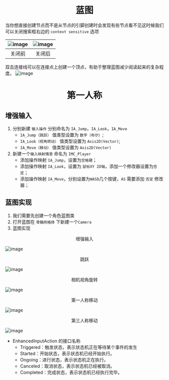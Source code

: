 # <center>蓝图</center>

当你想直接创建节点而不是从节点的引脚创建时会发现有些节点看不见这时候我们可以关闭搜索框右边的 `context sensitive` 选项

![image](./images/bp-0.jpg) | ![image](./images/bp-1.jpg)
:-: | :-:
关闭前 | 关闭后

双击连接线可以在连接点上创建一个顶点，有助于整理蓝图减少阅读起来的复杂程度。
![image](./images/bp-2.jpg)

# <center>第一人称</center>

## 增强输入
1. 分别新建 `输入操作` 分别命名为 `IA_Jump`，`IA_Look`，`IA_Move`
	+ `IA_Jump（跳跃）` 值类型设置为 `数字（布尔）`;
	+ `IA_Look（视角转动）` 值类型设置为 `Axis2D(Vector)`;
	+ `IA_Move（移动）` 值类型设置为 `Axis2D(Vector)`
2. 新建一个`输入映射情景` 命名为 `IMC_Player`
	+ 添加操作映射 `IA_Jump`，设置为`空格键`；
	+ 添加操作映射 `IA_Look`，设置为 `鼠标XY 2D轴`，添加一个修改器设置为`否定`；
	+ 添加操作映射 `IA_Move`，分别设置为`WASD`几个按键，`AS` 需要添加 `否定` 修改器；

## 蓝图实现
1. 我们需要先创建一个角色蓝图类
2. 打开蓝图在 `骨骼网格体` 下新建一个`Camera`
3. 蓝图实现

<center>增强输入</center>

![image](./images/bp-3.jpg)  

<center>跳跃</center>

![image](./images/bp-4.jpg)  

<center>相机视角旋转</center>

![image](./images/bp-5.jpg)  

<center>第一人称移动</center>

![image](./images/bp-6.jpg)  

<center>第三人称移动</center>

![image](./images/bp-7.jpg)  

+ EnhancedInputAction 的接口名称
	+ Triggered：触发状态，表示状态机正在等待某个事件的发生
	+ Started：开始状态，表示状态机已经开始执行。
	+ Ongoing：进行状态，表示状态机正在执行。
	+ Canceled：取消状态，表示状态机已经被取消。
	+ Completed：完成状态，表示状态机已经执行完毕。

	